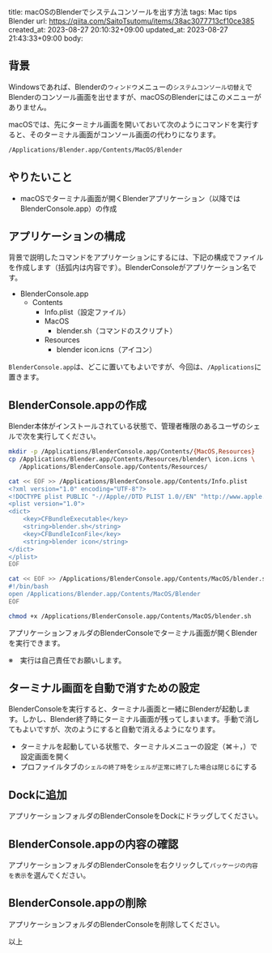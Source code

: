 title: macOSのBlenderでシステムコンソールを出す方法
tags: Mac tips Blender
url: https://qiita.com/SaitoTsutomu/items/38ac3077713cf10ce385
created_at: 2023-08-27 20:10:32+09:00
updated_at: 2023-08-27 21:43:33+09:00
body:

## 背景

Windowsであれば、Blenderの`ウィンドウ`メニューの`システムコンソール切替え`でBlenderのコンソール画面を出せますが、macOSのBlenderにはこのメニューがありません。

macOSでは、先にターミナル画面を開いておいて次のようにコマンドを実行すると、そのターミナル画面がコンソール画面の代わりになります。

```sh
/Applications/Blender.app/Contents/MacOS/Blender
```

## やりたいこと

- macOSでターミナル画面が開くBlenderアプリケーション（以降ではBlenderConsole.app）の作成

## アプリケーションの構成

背景で説明したコマンドをアプリケーションにするには、下記の構成でファイルを作成します（括弧内は内容です）。BlenderConsoleがアプリケーション名です。

* BlenderConsole.app
    * Contents
        * Info.plist（設定ファイル）
        * MacOS
            * blender.sh（コマンドのスクリプト）
        * Resources
            * blender icon.icns（アイコン）

`BlenderConsole.app`は、どこに置いてもよいですが、今回は、`/Applications`に置きます。

## BlenderConsole.appの作成

Blender本体がインストールされている状態で、管理者権限のあるユーザのシェルで次を実行してください。

```sh
mkdir -p /Applications/BlenderConsole.app/Contents/{MacOS,Resources}
cp /Applications/Blender.app/Contents/Resources/blender\ icon.icns \
   /Applications/BlenderConsole.app/Contents/Resources/

cat << EOF >> /Applications/BlenderConsole.app/Contents/Info.plist
<?xml version="1.0" encoding="UTF-8"?>
<!DOCTYPE plist PUBLIC "-//Apple//DTD PLIST 1.0//EN" "http://www.apple.com/DTDs/PropertyList-1.0.dtd">
<plist version="1.0">
<dict>
    <key>CFBundleExecutable</key>
    <string>blender.sh</string>
    <key>CFBundleIconFile</key>
    <string>blender icon</string>
</dict>
</plist>
EOF

cat << EOF >> /Applications/BlenderConsole.app/Contents/MacOS/blender.sh
#!/bin/bash
open /Applications/Blender.app/Contents/MacOS/Blender
EOF

chmod +x /Applications/BlenderConsole.app/Contents/MacOS/blender.sh
```

アプリケーションフォルダのBlenderConsoleでターミナル画面が開くBlenderを実行できます。

※　実行は自己責任でお願いします。

## ターミナル画面を自動で消すための設定

BlenderConsoleを実行すると、ターミナル画面と一緒にBlenderが起動します。しかし、Blender終了時にターミナル画面が残ってしまいます。手動で消してもよいですが、次のようにすると自動で消えるようになります。

- ターミナルを起動している状態で、ターミナルメニューの設定（⌘＋，）で設定画面を開く
- プロファイルタブの`シェルの終了時`を`シェルが正常に終了した場合は閉じる`にする

## Dockに追加

アプリケーションフォルダのBlenderConsoleをDockにドラッグしてください。

## BlenderConsole.appの内容の確認

アプリケーションフォルダのBlenderConsoleを右クリックして`パッケージの内容を表示`を選んでください。

## BlenderConsole.appの削除

アプリケーションフォルダのBlenderConsoleを削除してください。

以上



